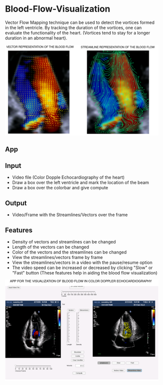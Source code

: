 # Blood-Flow-Visualization
Vector Flow Mapping technique can be used to detect the vortices formed in the left ventricle. By tracking the duration of the vortices, one can evaluate the functionality of the heart. (Vortices tend to stay for a longer duration in an abnormal heart).  


![VFM eg](VFMexamples.png)

## App ##
## Input ##
* Video file (Color Dopple Echocardiography of the heart)
* Draw a box over the left ventricle and mark the location of the beam
* Draw a box over the colorbar and give compute
## Output ##
* Video/Frame with the Streamlines/Vectors over the frame
## Features ##
* Density of vectors and streamlines can be changed
* Length of the vectors can be changed
* Color of the vectors and the streamlines can be changed
* View the streamlines/vectors frame by frame
* View the streamlines/vectors in a video with the pause/resume option
* The video speed can be increased or decreased by clicking "Slow" or "Fast" button
(These features help in aiding the blood flow visualization)


![appVFM](appVFM.png)
